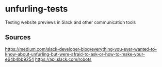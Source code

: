 # unfurling-tests
Testing website previews in Slack and other communication tools

## Sources
https://medium.com/slack-developer-blog/everything-you-ever-wanted-to-know-about-unfurling-but-were-afraid-to-ask-or-how-to-make-your-e64b4bb9254
https://api.slack.com/robots
